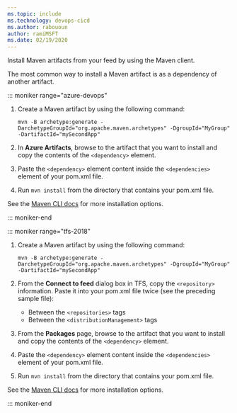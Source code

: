 ```yaml
---
ms.topic: include
ms.technology: devops-cicd
ms.author: rabououn
author: ramiMSFT
ms.date: 02/19/2020
---
```


Install Maven artifacts from your feed by using the Maven client.

The most common way to install a Maven artifact is as a dependency of another artifact.

::: moniker range="azure-devops"

1.  Create a Maven artifact by using the following command:

    ```Command
    mvn -B archetype:generate -DarchetypeGroupId="org.apache.maven.archetypes" -DgroupId="MyGroup" -DartifactId="mySecondApp"
    ```

2.  In **Azure Artifacts**, browse to the artifact that you want to install and copy the contents of the `<dependency>` element.

3.  Paste the `<dependency>` element content inside the `<dependencies>` element of your pom.xml file.

4.  Run `mvn install` from the directory that contains your pom.xml file.

See the [Maven CLI docs](https://maven.apache.org/plugins/maven-install-plugin/usage.html) for more installation options.

::: moniker-end

::: moniker range="tfs-2018"

1.  Create a Maven artifact by using the following command:

    ```Command
    mvn -B archetype:generate -DarchetypeGroupId="org.apache.maven.archetypes" -DgroupId="MyGroup" -DartifactId="mySecondApp"
    ```

2.  From the **Connect to feed** dialog box in TFS, copy the `<repository>` information. Paste it into your pom.xml file twice (see the preceding sample file):

    * Between the `<repositories>` tags
    * Between the `<distributionManagement>` tags

3.  From the **Packages** page, browse to the artifact that you want to install and copy the contents of the `<dependency>` element.

4.  Paste the `<dependency>` element content inside the `<dependencies>` element of your pom.xml file.

5.  Run `mvn install` from the directory that contains your pom.xml file.

See the [Maven CLI docs](https://maven.apache.org/plugins/maven-install-plugin/usage.html) for more installation options.

::: moniker-end
